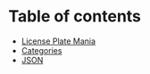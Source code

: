 # Table of contents

* [License Plate Mania](README.md)
* [Categories](categories.md)
* [JSON](json.md)
